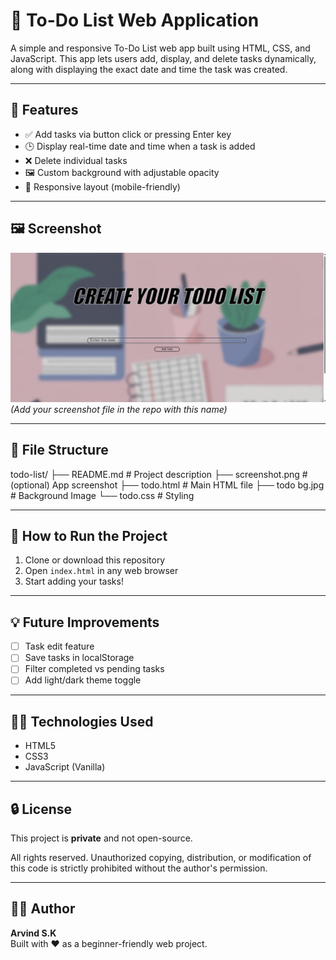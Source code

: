 # 📝 To-Do List Web Application

A simple and responsive To-Do List web app built using HTML, CSS, and JavaScript. This app lets users add, display, and delete tasks dynamically, along with displaying the exact date and time the task was created.

---

## 🔧 Features

- ✅ Add tasks via button click or pressing Enter key
- 🕒 Display real-time date and time when a task is added
- ❌ Delete individual tasks
- 🖼️ Custom background with adjustable opacity
- 📱 Responsive layout (mobile-friendly)

---

## 🖼️ Screenshot

![screenshot](screenshot.png)  
*(Add your screenshot file in the repo with this name)*

---

## 📁 File Structure
todo-list/
├── README.md # Project description
├── screenshot.png # (optional) App screenshot
├── todo.html # Main HTML file
├── todo bg.jpg # Background Image
└── todo.css # Styling

---

## 🚀 How to Run the Project

1. Clone or download this repository
2. Open `index.html` in any web browser
3. Start adding your tasks!

---

## 💡 Future Improvements

- [ ] Task edit feature
- [ ] Save tasks in localStorage
- [ ] Filter completed vs pending tasks
- [ ] Add light/dark theme toggle

---

## 👨‍💻 Technologies Used

- HTML5
- CSS3
- JavaScript (Vanilla)

---

## 🔒 License

This project is **private** and not open-source.

All rights reserved. Unauthorized copying, distribution, or modification of this code is strictly prohibited without the author's permission.

---

## 🙋‍♂️ Author

**Arvind S.K**  
Built with ❤️ as a beginner-friendly web project.


